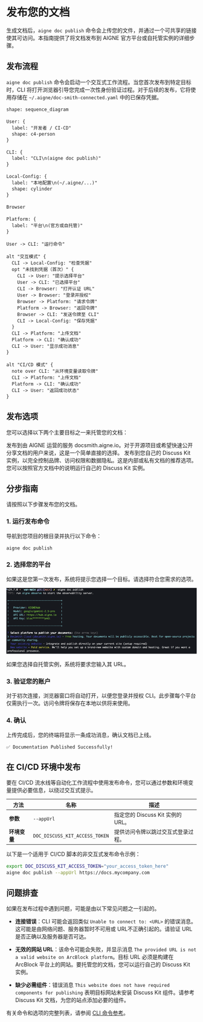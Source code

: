 # 发布您的文档

生成文档后，`aigne doc publish` 命令会上传您的文件，并通过一个可共享的链接使其可访问。本指南提供了将文档发布到 AIGNE 官方平台或自托管实例的详细步骤。

## 发布流程

`aigne doc publish` 命令会启动一个交互式工作流程。当您首次发布到特定目标时，CLI 将打开浏览器引导您完成一次性身份验证过程。对于后续的发布，它将使用存储在 `~/.aigne/doc-smith-connected.yaml` 中的已保存凭据。

```d2 发布工作流程 icon=lucide:upload-cloud
shape: sequence_diagram

User: {
  label: "开发者 / CI-CD"
  shape: c4-person
}

CLI: {
  label: "CLI\n(aigne doc publish)"
}

Local-Config: {
  label: "本地配置\n(~/.aigne/...)"
  shape: cylinder
}

Browser

Platform: {
  label: "平台\n(官方或自托管)"
}

User -> CLI: "运行命令"

alt "交互模式" {
  CLI -> Local-Config: "检查凭据"
  opt "未找到凭据（首次）" {
    CLI -> User: "提示选择平台"
    User -> CLI: "已选择平台"
    CLI -> Browser: "打开认证 URL"
    User -> Browser: "登录并授权"
    Browser -> Platform: "请求令牌"
    Platform -> Browser: "返回令牌"
    Browser -> CLI: "发送令牌至 CLI"
    CLI -> Local-Config: "保存凭据"
  }
  CLI -> Platform: "上传文档"
  Platform -> CLI: "确认成功"
  CLI -> User: "显示成功消息"
}

alt "CI/CD 模式" {
  note over CLI: "从环境变量读取令牌"
  CLI -> Platform: "上传文档"
  Platform -> CLI: "确认成功"
  CLI -> User: "返回成功状态"
}
```

## 发布选项

您可以选择以下两个主要目标之一来托管您的文档：

<x-cards data-columns="2">
  <x-card data-title="官方平台" data-icon="lucide:globe">
    发布到由 AIGNE 运营的服务 docsmith.aigne.io。对于开源项目或希望快速公开分享文档的用户来说，这是一个简单直接的选择。
  </x-card>
  <x-card data-title="自托管实例" data-icon="lucide:server">
    发布到您自己的 Discuss Kit 实例，以完全控制品牌、访问权限和数据隐私。这是内部或私有文档的推荐选项。您可以按照官方文档中的说明运行自己的 Discuss Kit 实例。
  </x-card>
</x-cards>

## 分步指南

请按照以下步骤发布您的文档。

### 1. 运行发布命令

导航到您项目的根目录并执行以下命令：

```bash 终端 icon=lucide:terminal
aigne doc publish
```

### 2. 选择您的平台

如果这是您第一次发布，系统将提示您选择一个目标。请选择符合您需求的选项。

![将文档发布到官方平台或自托管平台](../assets/screenshots/doc-publish.png)

如果您选择自托管实例，系统将要求您输入其 URL。

### 3. 验证您的账户

对于初次连接，浏览器窗口将自动打开，以便您登录并授权 CLI。此步骤每个平台仅需执行一次。访问令牌将保存在本地以供将来使用。

### 4. 确认

上传完成后，您的终端将显示一条成功消息，确认文档已上线。

```
✅ Documentation Published Successfully!
```

## 在 CI/CD 环境中发布

要在 CI/CD 流水线等自动化工作流程中使用发布命令，您可以通过参数和环境变量提供必要信息，以绕过交互式提示。

| 方法 | 名称 | 描述 |
|---|---|---|
| **参数** | `--appUrl` | 指定您的 Discuss Kit 实例的 URL。 |
| **环境变量** | `DOC_DISCUSS_KIT_ACCESS_TOKEN` | 提供访问令牌以跳过交互式登录过程。 |

以下是一个适用于 CI/CD 脚本的非交互式发布命令示例：

```bash CI/CD 示例 icon=lucide:workflow
export DOC_DISCUSS_KIT_ACCESS_TOKEN="your_access_token_here"
aigne doc publish --appUrl https://docs.mycompany.com
```

## 问题排查

如果在发布过程中遇到问题，可能是由以下常见问题之一引起的。

- **连接错误**：CLI 可能会返回类似 `Unable to connect to: <URL>` 的错误消息。这可能是由网络问题、服务器暂时不可用或 URL不正确引起的。请验证 URL 是否正确以及服务器是否可达。

- **无效的网站 URL**：该命令可能会失败，并显示消息 `The provided URL is not a valid website on ArcBlock platform`。目标 URL 必须是构建在 ArcBlock 平台上的网站。要托管您的文档，您可以运行自己的 Discuss Kit 实例。

- **缺少必需组件**：错误消息 `This website does not have required components for publishing` 表明目标网站未安装 Discuss Kit 组件。请参考 Discuss Kit 文档，为您的站点添加必要的组件。

有关命令和选项的完整列表，请参阅 [CLI 命令参考](./cli-reference.md)。